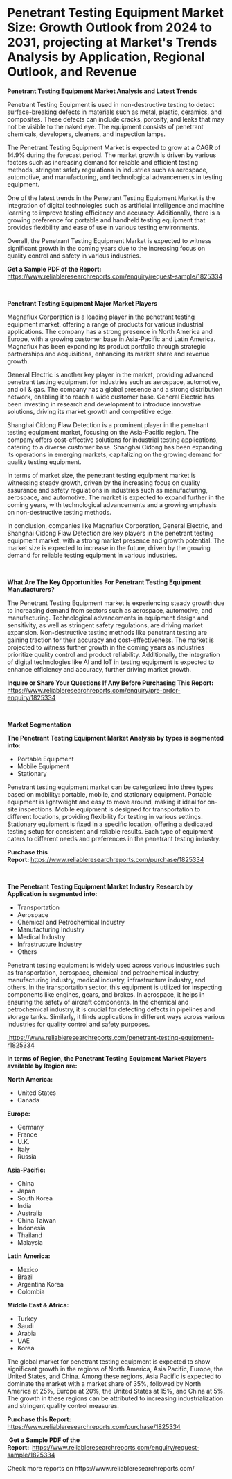 <p><h1>Penetrant Testing Equipment Market Size: Growth Outlook from 2024 to 2031, projecting at Market's Trends Analysis by Application, Regional Outlook, and Revenue</h1></p><p><strong>Penetrant Testing Equipment Market Analysis and Latest Trends</strong></p>
<p><p>Penetrant Testing Equipment is used in non-destructive testing to detect surface-breaking defects in materials such as metal, plastic, ceramics, and composites. These defects can include cracks, porosity, and leaks that may not be visible to the naked eye. The equipment consists of penetrant chemicals, developers, cleaners, and inspection lamps.</p><p>The Penetrant Testing Equipment Market is expected to grow at a CAGR of 14.9% during the forecast period. The market growth is driven by various factors such as increasing demand for reliable and efficient testing methods, stringent safety regulations in industries such as aerospace, automotive, and manufacturing, and technological advancements in testing equipment.</p><p>One of the latest trends in the Penetrant Testing Equipment Market is the integration of digital technologies such as artificial intelligence and machine learning to improve testing efficiency and accuracy. Additionally, there is a growing preference for portable and handheld testing equipment that provides flexibility and ease of use in various testing environments.</p><p>Overall, the Penetrant Testing Equipment Market is expected to witness significant growth in the coming years due to the increasing focus on quality control and safety in various industries.</p></p>
<p><strong>Get a Sample PDF of the Report:&nbsp;</strong> <a href="https://www.reliableresearchreports.com/enquiry/request-sample/1825334">https://www.reliableresearchreports.com/enquiry/request-sample/1825334</a></p>
<p>&nbsp;</p>
<p><strong>Penetrant Testing Equipment Major Market Players</strong></p>
<p><p>Magnaflux Corporation is a leading player in the penetrant testing equipment market, offering a range of products for various industrial applications. The company has a strong presence in North America and Europe, with a growing customer base in Asia-Pacific and Latin America. Magnaflux has been expanding its product portfolio through strategic partnerships and acquisitions, enhancing its market share and revenue growth.</p><p>General Electric is another key player in the market, providing advanced penetrant testing equipment for industries such as aerospace, automotive, and oil & gas. The company has a global presence and a strong distribution network, enabling it to reach a wide customer base. General Electric has been investing in research and development to introduce innovative solutions, driving its market growth and competitive edge.</p><p>Shanghai Cidong Flaw Detection is a prominent player in the penetrant testing equipment market, focusing on the Asia-Pacific region. The company offers cost-effective solutions for industrial testing applications, catering to a diverse customer base. Shanghai Cidong has been expanding its operations in emerging markets, capitalizing on the growing demand for quality testing equipment.</p><p>In terms of market size, the penetrant testing equipment market is witnessing steady growth, driven by the increasing focus on quality assurance and safety regulations in industries such as manufacturing, aerospace, and automotive. The market is expected to expand further in the coming years, with technological advancements and a growing emphasis on non-destructive testing methods.</p><p>In conclusion, companies like Magnaflux Corporation, General Electric, and Shanghai Cidong Flaw Detection are key players in the penetrant testing equipment market, with a strong market presence and growth potential. The market size is expected to increase in the future, driven by the growing demand for reliable testing equipment in various industries.</p></p>
<p>&nbsp;</p>
<p><strong>What Are The Key Opportunities For Penetrant Testing Equipment Manufacturers?</strong></p>
<p><p>The Penetrant Testing Equipment market is experiencing steady growth due to increasing demand from sectors such as aerospace, automotive, and manufacturing. Technological advancements in equipment design and sensitivity, as well as stringent safety regulations, are driving market expansion. Non-destructive testing methods like penetrant testing are gaining traction for their accuracy and cost-effectiveness. The market is projected to witness further growth in the coming years as industries prioritize quality control and product reliability. Additionally, the integration of digital technologies like AI and IoT in testing equipment is expected to enhance efficiency and accuracy, further driving market growth.</p></p>
<p><strong>Inquire or Share Your Questions If Any Before Purchasing This Report:</strong> <a href="https://www.reliableresearchreports.com/enquiry/pre-order-enquiry/1825334">https://www.reliableresearchreports.com/enquiry/pre-order-enquiry/1825334</a></p>
<p>&nbsp;</p>
<p><strong>Market Segmentation</strong></p>
<p><strong>The Penetrant Testing Equipment Market Analysis by types is segmented into:</strong></p>
<p><ul><li>Portable Equipment</li><li>Mobile Equipment</li><li>Stationary</li></ul></p>
<p><p>Penetrant testing equipment market can be categorized into three types based on mobility: portable, mobile, and stationary equipment. Portable equipment is lightweight and easy to move around, making it ideal for on-site inspections. Mobile equipment is designed for transportation to different locations, providing flexibility for testing in various settings. Stationary equipment is fixed in a specific location, offering a dedicated testing setup for consistent and reliable results. Each type of equipment caters to different needs and preferences in the penetrant testing industry.</p></p>
<p><strong>Purchase this Report:&nbsp;</strong><a href="https://www.reliableresearchreports.com/purchase/1825334">https://www.reliableresearchreports.com/purchase/1825334</a></p>
<p>&nbsp;</p>
<p><strong>The Penetrant Testing Equipment Market Industry Research by Application is segmented into:</strong></p>
<p><ul><li>Transportation</li><li>Aerospace</li><li>Chemical and Petrochemical Industry</li><li>Manufacturing Industry</li><li>Medical Industry</li><li>Infrastructure Industry</li><li>Others</li></ul></p>
<p><p>Penetrant testing equipment is widely used across various industries such as transportation, aerospace, chemical and petrochemical industry, manufacturing industry, medical industry, infrastructure industry, and others. In the transportation sector, this equipment is utilized for inspecting components like engines, gears, and brakes. In aerospace, it helps in ensuring the safety of aircraft components. In the chemical and petrochemical industry, it is crucial for detecting defects in pipelines and storage tanks. Similarly, it finds applications in different ways across various industries for quality control and safety purposes.</p></p>
<p><a href="https://www.reliableresearchreports.com/penetrant-testing-equipment-r1825334">&nbsp;https://www.reliableresearchreports.com/penetrant-testing-equipment-r1825334</a></p>
<p><strong>In terms of Region, the Penetrant Testing Equipment Market Players available by Region are:</strong></p>
<p>
    <p> <strong> North America: </strong>
        <ul>
            <li>United States</li>
            <li>Canada</li>
        </ul>
        </p> 
    <p> <strong> Europe: </strong>
        <ul>
            <li>Germany</li>
            <li>France</li>
            <li>U.K.</li>
            <li>Italy</li>
            <li>Russia</li>
        </ul>
        </p> 
    <p> <strong> Asia-Pacific: </strong>
        <ul>
            <li>China</li>
            <li>Japan</li>
            <li>South Korea</li>
            <li>India</li>
            <li>Australia</li>
            <li>China Taiwan</li>
            <li>Indonesia</li>
            <li>Thailand</li>
            <li>Malaysia</li>
        </ul>
        </p> 
    <p> <strong> Latin America: </strong>
        <ul>
            <li>Mexico</li>
            <li>Brazil</li>
            <li>Argentina Korea</li>
            <li>Colombia</li>
        </ul>
        </p> 
    <p> <strong> Middle East & Africa: </strong>
        <ul>
            <li>Turkey</li>
            <li>Saudi</li>
            <li>Arabia</li>
            <li>UAE</li>
            <li>Korea</li>
        </ul>
    </p>
    </p>
<p><p>The global market for penetrant testing equipment is expected to show significant growth in the regions of North America, Asia Pacific, Europe, the United States, and China. Among these regions, Asia Pacific is expected to dominate the market with a market share of 35%, followed by North America at 25%, Europe at 20%, the United States at 15%, and China at 5%. The growth in these regions can be attributed to increasing industrialization and stringent quality control measures.</p></p>
<p><strong>Purchase this Report: </strong><a href="https://www.reliableresearchreports.com/purchase/1825334">https://www.reliableresearchreports.com/purchase/1825334</a></p>
<p>&nbsp;<strong>Get a Sample PDF of the Report:&nbsp;&nbsp;</strong><a href="https://www.reliableresearchreports.com/enquiry/request-sample/1825334">https://www.reliableresearchreports.com/enquiry/request-sample/1825334</a></p>
<p><strong></strong></p>
<p>Check more reports on https://www.reliableresearchreports.com/</p>